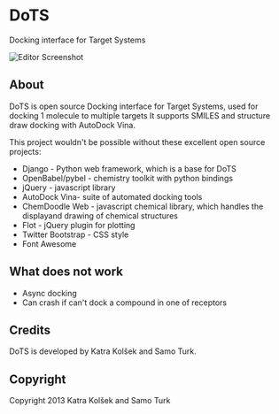 DoTS
============

Docking interface for Target Systems

![Editor Screenshot](https://raw.github.com/katrakolsek/DoTS/master/DoTS_result.png)

## About

DoTS is open source Docking interface for Target Systems, used for docking 1 molecule to multiple targets
It supports SMILES and structure draw docking with AutoDock Vina.

This project wouldn't be possible without these excellent open source projects:
* Django - Python web framework, which is a base for DoTS
* OpenBabel/pybel - chemistry toolkit with python bindings
* jQuery - javascript library
* AutoDock Vina- suite of automated docking tools
* ChemDoodle Web - javascript chemical library, which handles the displayand drawing of chemical structures
* Flot - jQuery plugin for plotting
* Twitter Bootstrap - CSS style
* Font Awesome


## What does not work
* Async docking
* Can crash if can't dock a compound in one of receptors

## Credits

DoTS is developed by Katra Kolšek and Samo Turk.

## Copyright

Copyright 2013 Katra Kolšek and Samo Turk

